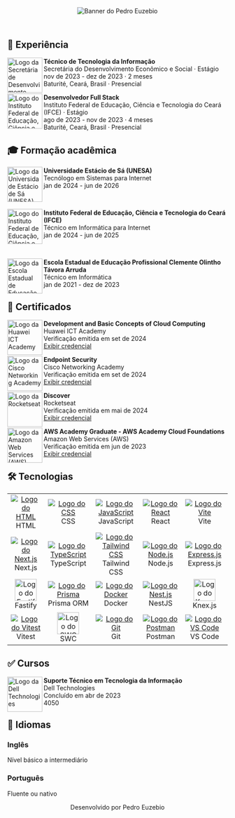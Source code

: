 <div id="readme">
  <header>
    <img src="https://i.imgur.com/0MJeCuz.png" alt="Banner do Pedro Euzebio" />
  </header>

  <main>
    <section id="experiences-section">
      <h2>
        💼 Experiência
      </h2>
      <div id="experiences">
        <div class="experiece">
          <a href="https://www.baturite.ce.gov.br/secretaria.php?sec=6">
            <img src="https://i.imgur.com/Axj39Xo.jpg" alt="Logo da Secretária de Desenvolvimento Econômico e Social" width="80" align="left" />
          </a>
          <p>
            <strong>Técnico de Tecnologia da Informação</strong> <br />
            Secretária do Desenvolvimento Econômico e Social · Estágio <br />
            nov de 2023 - dez de 2023 · 2 meses <br />
            Baturité, Ceará, Brasil · Presencial
          </p>
        </div>
        <div class="experiece">
          <a href="https://ifce.edu.br">
            <img src="https://i.imgur.com/PwRgxqO.jpg" alt="Logo do Instituto Federal de Educação, Ciência e Tecnologia do Ceará (IFCE)" width="80" align="left" />
          </a>
          <p>
            <strong>Desenvolvedor Full Stack</strong> <br />
            Instituto Federal de Educação, Ciência e Tecnologia do Ceará (IFCE) · Estágio <br />
            ago de 2023 - nov de 2023 · 4 meses <br />
            Baturité, Ceará, Brasil · Presencial
          </p>
        </div>
      </div>
    </section>
    <section id="educations-section">
      <h2>
        🎓 Formação acadêmica
      </h2>
      <div id="educations">
        <div class="education">
          <a href="https://estacio.br">
            <img src="https://i.imgur.com/uU1OZ5x.jpg" alt="Logo da Universidade Estácio de Sá (UNESA)" width="80" align="left" />
          </a>
          <p>
            <strong>Universidade Estácio de Sá (UNESA)</strong> <br />
            Tecnólogo em Sistemas para Internet <br />
            jan de 2024 - jun de 2026
          </p>
        </div>
        <br />
        <div class="education">
          <a href="https://ifce.edu.br">
            <img src="https://i.imgur.com/PwRgxqO.jpg" alt="Logo do Instituto Federal de Educação, Ciência e Tecnologia do Ceará (IFCE)" width="80" align="left" />
          </a>
          <p>
            <strong>Instituto Federal de Educação, Ciência e Tecnologia do Ceará (IFCE)</strong> <br />
            Técnico em Informática para Internet <br />
            jan de 2024 - jun de 2025
          </p>
        </div>
        <br />
        <div class="education">
          <a href="https://www.eeepdebaturite.com">
            <img src="https://i.imgur.com/b5heNhX.jpg" alt="Logo da Escola Estadual de Educação Profissional Clemente Olintho Távora Arruda" width="80" align="left" />
          </a>
          <p>
            <strong>Escola Estadual de Educação Profissional Clemente Olintho Távora Arruda</strong> <br />
            Técnico em Informática <br />
            jan de 2021 - dez de 2023
          </p>
        </div>
      </div>
    </section>
    <section id="certificates-section">
      <h2>
        🥇 Certificados
      </h2>
      <div id="certificates">
        <div class="certificate">
          <img src="https://i.imgur.com/1kuWVnP.jpg" alt="Logo da Huawei ICT Academy" width="80" align="left" />
          <p>
            <strong>Development and Basic Concepts of Cloud Computing</strong> <br />
            Huawei ICT Academy <br />
            Verificação emitida em set de 2024 <br />
            <a href="https://www.credly.com/badges/b0fe24b7-7db3-45cb-ba37-3541ff7ece1e">Exibir credencial</a>
          </p>
        </div>
        <div class="certificate">
          <img src="https://i.imgur.com/iSJaTFW.jpg" alt="Logo da Cisco Networking Academy" width="80" align="left" />
          <p>
            <strong>Endpoint Security</strong> <br />
            Cisco Networking Academy <br />
            Verificação emitida em set de 2024 <br />
            <a href="https://www.credly.com/badges/0cf3adf8-b3f0-4a67-9f7f-759c23a38929/print">Exibir credencial</a>
          </p>
        </div>
        <div class="certificate">
          <img src="https://i.imgur.com/NdMnKqg.jpg" alt="Logo da Rocketseat" width="80" align="left" />
          <p>
            <strong>Discover</strong> <br />
            Rocketseat <br />
            Verificação emitida em mai de 2024 <br />
            <a href="https://app.rocketseat.com.br/certificates/c4607cdf-e145-40a9-9a04-f0e12069144b">Exibir credencial</a>
          </p>
        </div>
        <div class="certificate">
          <img src="https://i.imgur.com/KP3bFsh.jpg" alt="Logo da Amazon Web Services (AWS)" width="80" align="left" />
          <p>
            <strong>AWS Academy Graduate - AWS Academy Cloud Foundations</strong> <br />
            Amazon Web Services (AWS) <br />
            Verificação emitida em jun de 2023 <br />
            <a href="https://www.credly.com/badges/0218204e-7d5e-4486-b52e-f438e555df76/print">Exibir credencial</a>
          </p>
        </div>
      </div>
    </section>
    <section id="technology-section">      
      <h2>
        🛠️ Tecnologias
      </h2>
      <table>
        <tr align="center">
          <td width="150">
            <a href="https://developer.mozilla.org/pt-BR/docs/Web/HTML">
              <img src="https://skillicons.dev/icons?i=html" alt="Logo do HTML" />
            </a>
            <br />
            HTML
          </td>
          <td width="150">
            <a href="https://developer.mozilla.org/pt-BR/docs/Web/CSS">
              <img src="https://skillicons.dev/icons?i=css" alt="Logo do CSS" />
            </a>
            <br />
            CSS
          </td>
          <td width="150">
            <a href="https://developer.mozilla.org/pt-BR/docs/Web/JavaScript">
              <img src="https://skillicons.dev/icons?i=js" alt="Logo do JavaScript" />
            </a>
            <br />
            JavaScript
          </td>
          <td width="150">
            <a href="https://react.dev/">
              <img src="https://skillicons.dev/icons?i=react" alt="Logo do React" />
            </a>
            <br />
            React
          </td>
          <td width="150">
            <a href="https://vite.dev/">
              <img src="https://skillicons.dev/icons?i=vite" alt="Logo do Vite" />
            </a>
            <br />
            Vite
          </td>
        </tr>
        <tr align="center">
          <td width="150">
            <a href="https://nextjs.org/">
              <img src="https://skillicons.dev/icons?i=nextjs" alt="Logo do Next.js" />
            </a>
            <br />
            Next.js
          </td>
          <td width="150">
            <a href="https://www.typescriptlang.org/">
              <img src="https://skillicons.dev/icons?i=ts" alt="Logo do TypeScript" />
            </a>
            <br />
            TypeScript
          </td>
          <td width="150">
            <a href="https://tailwindcss.com/">
              <img src="https://skillicons.dev/icons?i=tailwind" alt="Logo do Tailwind CSS" />
            </a>
            <br />
            Tailwind CSS
          </td>
          <td width="150">
            <a href="https://nodejs.org/pt">
              <img src="https://skillicons.dev/icons?i=nodejs" alt="Logo do Node.js" />
            </a>
            <br />
            Node.js
          </td>
          <td width="150">
            <a href="https://expressjs.com/">
              <img src="https://skillicons.dev/icons?i=express" alt="Logo do Express.js" />
            </a>
            <br />
            Express.js
          </td>
        </tr>
        <tr align="center">
          <td width="150">
            <a href="https://fastify.dev/">
              <img src="https://i.imgur.com/Pe1c36T.png" alt="Logo do Fastify" width="50" />
            </a>
            <br />
            Fastify
          </td>
          <td width="150">
            <a href="https://www.prisma.io/">
              <img src="https://skillicons.dev/icons?i=prisma" alt="Logo do Prisma" />
            </a>
            <br />
            Prisma ORM
          </td>
          <td width="150">
            <a href="https://www.docker.com/">
              <img src="https://skillicons.dev/icons?i=docker" alt="Logo do Docker" />
            </a>
            <br />
            Docker
          </td>
          <td width="150">
            <a href="https://nestjs.com/">
              <img src="https://skillicons.dev/icons?i=nestjs" alt="Logo do Nest.js" />
            </a>
            <br />
            NestJS
          </td>
          <td width="150">
            <a href="https://knexjs.org/">
              <img src="https://i.imgur.com/9dtSRhv.png" alt="Logo do Knex.js" width="50" />
            </a>
            <br />
            Knex.js
          </td>
        </tr>
        <tr align="center">
          <td width="150">
            <a href="https://vitest.dev/">
              <img src="https://skillicons.dev/icons?i=vitest" alt="Logo do Vitest" />
            </a>
            <br />
            Vitest
          </td>
          <td width="150">
            <a href="https://swc.rs">
              <img src="https://i.imgur.com/mkEMV8O.png" alt="Logo do SWC" width="50" />
            </a>
            <br>
            SWC
          </td>
          <td width="150">
            <a href="https://git-scm.com/">
              <img src="https://skillicons.dev/icons?i=git" alt="Logo do Git" />
            </a>
            <br />
            Git
          </td>
          <td width="150">
            <a href="https://www.postman.com/">
              <img src="https://skillicons.dev/icons?i=postman" alt="Logo do Postman" />
            </a>
            <br />
            Postman
          </td>
          <td width="150">
            <a href="https://code.visualstudio.com/">
              <img src="https://skillicons.dev/icons?i=vscode" alt="Logo do VS Code" />
            </a>
            <br />
            VS Code
          </td>
        </tr>
      </table>
    </section>
    <section id="courses-section">
      <h2>
        ✅ Cursos
      </h2>
      <div id="courses">
        <div class="course">
          <img src="https://i.imgur.com/cgFbOXS.jpg" alt="Logo da Dell Technologies" width="80" align="left" />
          <p>
            <strong>Suporte Técnico em Tecnologia da Informação</strong> <br />
            Dell Technologies <br />
            Concluído em abr de 2023 <br />
            4050
          </p>
        </div>
      </div>
    </section>
    <section id="languages-section">
      <h2>
        👅 Idiomas
      </h2>
      <div id="languages">
        <div class="language">
          <h3>
            Inglês
          </h3>
          <p>Nível básico a intermediário</p>
        </div>
        <div class="language">
          <h3>
            Português
          </h3>
          <p>Fluente ou nativo</p>
        </div>
      </div>
    </section>
  </main>
  <footer>
    <p align="center">Desenvolvido por Pedro Euzebio</p>
  </footer>
</div>

<!--
**pedroeuzebioo/pedroeuzebioo** is a ✨ _special_ ✨ repository because its `README.md` (this file) appears on your GitHub profile.

Here are some ideas to get you started:

- 🔭 I’m currently working on ...
- 🌱 I’m currently learning ...
- 👯 I’m looking to collaborate on ...
- 🤔 I’m looking for help with ...
- 💬 Ask me about ...
- 📫 How to reach me: ...
- 😄 Pronouns: ...
- ⚡ Fun fact: ...
-->
